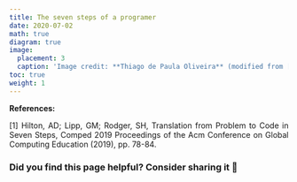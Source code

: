 ```yaml
---
title: The seven steps of a programer
date: 2020-07-02
math: true
diagram: true
image:
  placement: 3
  caption: 'Image credit: **Thiago de Paula Oliveira** (modified from [1])'
toc: true
weight: 1
---
```


**References:**

<p align="justify">
[1] Hilton, AD; Lipp, GM; Rodger, SH, Translation from Problem to Code in Seven Steps, Comped 2019 Proceedings of the Acm Conference on Global Computing Education (2019), pp. 78-84. 
</p>

### Did you find this page helpful? Consider sharing it 🙌



